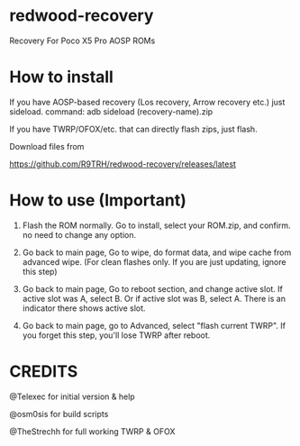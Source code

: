 # redwood-recovery
Recovery For Poco X5 Pro AOSP ROMs
# How to install
If you have AOSP-based recovery (Los recovery, Arrow recovery etc.) just sideload. 
command: adb sideload (recovery-name).zip

If you have TWRP/OFOX/etc. that can directly flash zips, just flash.

Download files from 

https://github.com/R9TRH/redwood-recovery/releases/latest

# How to use (Important)
1. Flash the ROM normally. Go to install, select your ROM.zip, and confirm. no need to change any option.


2. Go back to main page, Go to wipe, do format data, and wipe cache from advanced wipe. (For clean flashes only. If you are just updating, ignore this step)


3. Go back to main page, Go to reboot section, and change active slot. If active slot was A, select B. Or if active slot was B, select A. There is an indicator there shows active slot.


4. Go back to main page, go to Advanced, select "flash current TWRP". If you forget this step, you'll lose TWRP after reboot.


# CREDITS
@Telexec for initial version & help 

@osm0sis for build scripts

@TheStrechh for full working TWRP & OFOX
